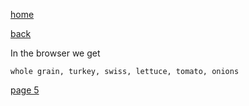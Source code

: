[home](./page01.md)

[back](./page03.md)

In the browser we get

```
whole grain, turkey, swiss, lettuce, tomato, onions
```

[page 5](./page05.md)
